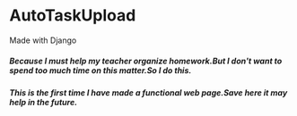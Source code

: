# AutoTaskUpload
Made with Django
##### Because I must help my teacher organize homework.But I don't want to spend too much time on this matter.So I do this.
##### This is the first time I have made a functional web page.Save here it may help in the future.
